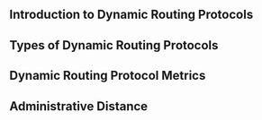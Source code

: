 ## Introduction to Dynamic Routing Protocols

## Types of Dynamic Routing Protocols

## Dynamic Routing Protocol Metrics

## Administrative Distance
